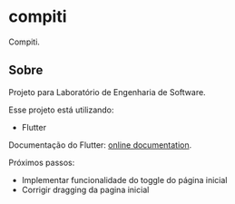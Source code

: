 # compiti

Compiti.

## Sobre

Projeto para Laboratório de Engenharia de Software.

Esse projeto está utilizando:

- Flutter

Documentação do Flutter:
[online documentation](https://flutter.dev/docs).

Próximos passos:

- Implementar funcionalidade do toggle do página inicial
- Corrigir dragging da pagina inicial